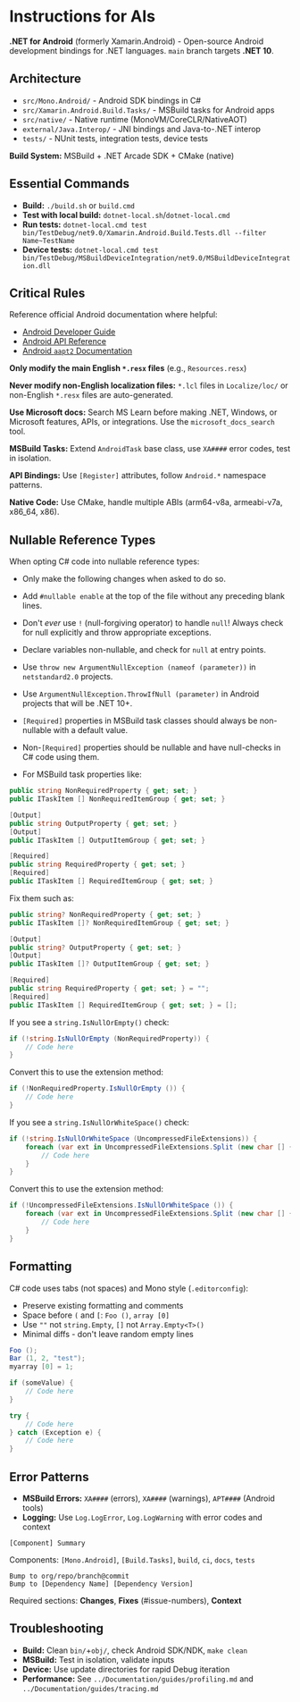# Instructions for AIs

**.NET for Android** (formerly Xamarin.Android) - Open-source Android development bindings for .NET languages. `main` branch targets **.NET 10**.

## Architecture
- `src/Mono.Android/` - Android SDK bindings in C#
- `src/Xamarin.Android.Build.Tasks/` - MSBuild tasks for Android apps  
- `src/native/` - Native runtime (MonoVM/CoreCLR/NativeAOT)
- `external/Java.Interop/` - JNI bindings and Java-to-.NET interop
- `tests/` - NUnit tests, integration tests, device tests

**Build System:** MSBuild + .NET Arcade SDK + CMake (native)

## Essential Commands
- **Build:** `./build.sh` or `build.cmd`
- **Test with local build:** `dotnet-local.sh`/`dotnet-local.cmd` 
- **Run tests:** `dotnet-local.cmd test bin/TestDebug/net9.0/Xamarin.Android.Build.Tests.dll --filter Name~TestName`
- **Device tests:** `dotnet-local.cmd test bin/TestDebug/MSBuildDeviceIntegration/net9.0/MSBuildDeviceIntegration.dll`

## Critical Rules

Reference official Android documentation where helpful:
* [Android Developer Guide](https://developer.android.com/develop)
* [Android API Reference](https://developer.android.com/reference)
* [Android `aapt2` Documentation](https://developer.android.com/tools/aapt2)

**Only modify the main English `*.resx` files** (e.g., `Resources.resx`)

**Never modify non-English localization files:** `*.lcl` files in `Localize/loc/` or non-English `*.resx` files are auto-generated.

**Use Microsoft docs:** Search MS Learn before making .NET, Windows, or Microsoft features, APIs, or integrations. Use the `microsoft_docs_search` tool.

**MSBuild Tasks:** Extend `AndroidTask` base class, use `XA####` error codes, test in isolation.

**API Bindings:** Use `[Register]` attributes, follow `Android.*` namespace patterns.

**Native Code:** Use CMake, handle multiple ABIs (arm64-v8a, armeabi-v7a, x86_64, x86).

## Nullable Reference Types

When opting C# code into nullable reference types:

* Only make the following changes when asked to do so.

* Add `#nullable enable` at the top of the file without any preceding blank lines.

* Don't *ever* use `!` (null-forgiving operator) to handle `null`! Always check for null explicitly and throw appropriate exceptions.

* Declare variables non-nullable, and check for `null` at entry points.

* Use `throw new ArgumentNullException (nameof (parameter))` in `netstandard2.0` projects.

* Use `ArgumentNullException.ThrowIfNull (parameter)` in Android projects that will be .NET 10+.

* `[Required]` properties in MSBuild task classes should always be non-nullable with a default value.

* Non-`[Required]` properties should be nullable and have null-checks in C# code using them.

* For MSBuild task properties like:

```csharp
public string NonRequiredProperty { get; set; }
public ITaskItem [] NonRequiredItemGroup { get; set; }

[Output]
public string OutputProperty { get; set; }
[Output]
public ITaskItem [] OutputItemGroup { get; set; }

[Required]
public string RequiredProperty { get; set; }
[Required]
public ITaskItem [] RequiredItemGroup { get; set; }
```

Fix them such as:

```csharp
public string? NonRequiredProperty { get; set; }
public ITaskItem []? NonRequiredItemGroup { get; set; }

[Output]
public string? OutputProperty { get; set; }
[Output]
public ITaskItem []? OutputItemGroup { get; set; }

[Required]
public string RequiredProperty { get; set; } = "";
[Required]
public ITaskItem [] RequiredItemGroup { get; set; } = [];
```

If you see a `string.IsNullOrEmpty()` check:

```csharp
if (!string.IsNullOrEmpty (NonRequiredProperty)) {
    // Code here
}
```

Convert this to use the extension method:

```csharp
if (!NonRequiredProperty.IsNullOrEmpty ()) {
    // Code here
}
```

If you see a `string.IsNullOrWhiteSpace()` check:

```csharp
if (!string.IsNullOrWhiteSpace (UncompressedFileExtensions)) {
    foreach (var ext in UncompressedFileExtensions.Split (new char [] { ';', ',' }, StringSplitOptions.RemoveEmptyEntries)) {
        // Code here
    }
}
```

Convert this to use the extension method:

```csharp
if (!UncompressedFileExtensions.IsNullOrWhiteSpace ()) {
    foreach (var ext in UncompressedFileExtensions.Split (new char [] { ';', ',' }, StringSplitOptions.RemoveEmptyEntries)) {
        // Code here
    }
}
```

## Formatting

C# code uses tabs (not spaces) and Mono style (`.editorconfig`):
- Preserve existing formatting and comments
- Space before `(` and `[`: `Foo ()`, `array [0]`
- Use `""` not `string.Empty`, `[]` not `Array.Empty<T>()`
- Minimal diffs - don't leave random empty lines

```csharp
Foo ();
Bar (1, 2, "test");
myarray [0] = 1;

if (someValue) {
    // Code here
}

try {
    // Code here
} catch (Exception e) {
    // Code here
}
```

## Error Patterns
- **MSBuild Errors:** `XA####` (errors), `XA####` (warnings), `APT####` (Android tools)
- **Logging:** Use `Log.LogError`, `Log.LogWarning` with error codes and context

```
[Component] Summary
```
Components: `[Mono.Android]`, `[Build.Tasks]`, `build`, `ci`, `docs`, `tests`

```
Bump to org/repo/branch@commit
Bump to [Dependency Name] [Dependency Version]
```

Required sections: **Changes**, **Fixes** (#issue-numbers), **Context**

## Troubleshooting
- **Build:** Clean `bin/`+`obj/`, check Android SDK/NDK, `make clean`
- **MSBuild:** Test in isolation, validate inputs
- **Device:** Use update directories for rapid Debug iteration
- **Performance:** See `../Documentation/guides/profiling.md` and `../Documentation/guides/tracing.md`
